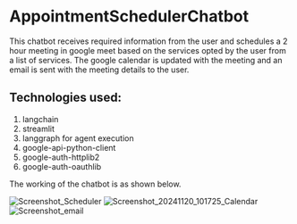 # AppointmentSchedulerChatbot

This chatbot receives required information from the user and schedules a 2 hour meeting in google meet based on the services opted by the user from a list of services.
The google calendar is updated with the meeting and an email is sent with the meeting details to the user.
## Technologies used:
1. langchain 
2. streamlit
3. langgraph for agent execution
4. google-api-python-client 
5. google-auth-httplib2 
6. google-auth-oauthlib


The working of the chatbot is as shown below.

![Screenshot_Scheduler](https://github.com/user-attachments/assets/27f2382a-2965-4965-8720-77b990484c20)
![Screenshot_20241120_101725_Calendar](https://github.com/user-attachments/assets/9dd61abb-409d-4328-be31-d4c04b52aa14)
![Screenshot_email](https://github.com/user-attachments/assets/7c9bc1cd-5607-4b96-8044-9e87b118cc19)

